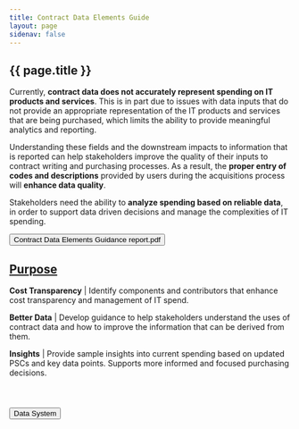 ```yaml
---
title: Contract Data Elements Guide
layout: page
sidenav: false
---
```


<section class="grid-container border-bottom border-gray-30 padding-left-0 padding-right-1">
<h1 class="margin-top-0">{{ page.title }}</h1>

<!-- <h2>Overview</h2> -->

<div class="margin-bottom-2">

<div class="blue-bold">
  <p>
  Currently, <b>contract data does not accurately represent spending on IT products and services</b>. This is in part due to issues with data inputs that do not provide an appropriate representation of the IT products and services that are being purchased, which limits the ability to provide meaningful analytics and reporting.
  </p>
  <p>
  Understanding these fields and the downstream impacts to information that is reported can help stakeholders improve the quality of their inputs to contract writing and purchasing processes. As a result, the <b>proper entry of codes and descriptions</b> provided by users during the acquisitions process will <b>enhance data quality</b>.
  </p>
  <p>
  Stakeholders need the ability to <b>analyze spending based on reliable data</b>, in order to support data driven decisions and manage the complexities of IT spending.
  </p>
  <p>
  <a href ="../assets/files/Contract-Data-Elements-Guidance_TBM_Final.pdf" attributes-list download ="Contract Data Elements Guidance TBM Final" > <input id="pdfDownload" type="submit" attributes-list download ="optional-value" value="Contract Data Elements Guidance report.pdf" /> </a> 
  </p>
</div>

<h2>
<u>Purpose</u>
</h2>
<p>
<b>Cost Transparency</b> | Identify components and contributors that enhance cost transparency and management of IT spend.
</p>
<p>
<b>Better Data</b> | Develop guidance to help stakeholders understand the uses of contract data and how to improve the information that can be derived from them.
</p>
<p>
<b>Insights</b> | Provide sample insights into current spending based on updated PSCs and key data points. Supports more informed and focused purchasing decisions.
</p>
</div>  
</section>

<section class="grid-container padding-left-0 padding-right-1">
<div class="usa-accordion">
<br>
      <!-- Use the accurate heading level to maintain the document outline -->
      <h3 class="usa-accordion__heading">
        <button class="usa-accordion__button" aria-expanded="false" aria-controls="b-a1">
          Data System
        </button>
      </h3>
      <div id="b-a1" class="usa-accordion__content" hidden="">
      <div class="grid-row">
            <!-- <div class="tablet:grid-col-8 padding-right-2"> -->
            <a href = "https://www.fpds.gov/downloads/Version_1.4_specs/FPDSNG_DataDictionary_V1.4.pdf">
              <h3>
                  Federal Procurement Data Ststem (FPDS)
              </h3>
            </a>
            <p>
            FPDS is the primary source and system of record for
            contract data. FPDS is populated with information
            directly from agency contract writing system. The
            government uses the reported FPDS data to measure
            and assess the impact of federal procurement.
            </p>
            <p>
            FPDS contains more than 150 data elements. This guide 
            focuses on the data elements that have the most impact
            on downstream analysis of IT obligations. The elements
            in the below sections are those that are most frequently
            used by the analytical tools shown in the dashboard analytics section
            </p>


      <!-- </div> -->
      </div>
      </div>

      <!-- Use the accurate heading level to maintain the document outline -->
      <h3 class="usa-accordion__heading">
        <button class="usa-accordion__button" aria-expanded="false" aria-controls="b-a2">
          Data Elements - Cost/PoP
        </button>
      </h3>
      <div id="b-a2" class="usa-accordion__content" hidden="">
      <p>
        This section of the guide provides a list of common fields that are related to cost or period of performance (PoP) during the acquisitions process. It provides specific terms of the contract and how best to complete the fields to enable more detailed analytics, such as benchmarking.
      </p>
      <div class="grid-row">
          <table class="styled-table">
              <thead>
                  <tr>
                      <th>Cost/PoP Related</th>
                      <th>Guidance on Completing</th>
                  </tr>
              </thead>
              <tbody>
                  <tr>
                      <td>Period of Performance (PoP) Dates</td>
                      <td>Ensure accurate date is entered and broken out into line items for specific
deliverables to measure and track performance; see example below. 
                          <ul>
                            <li> 
                                <b>Period of Performance Start Date = Effective Date </b>, for entire
                                contract, not per modification.
                            </li> 
                            <li> 
                                <b>Completion Date = Current Completion Date based on the schedule
in the contract</b>, including extended options that have been exercised.
                            </li> 
                            <li> 
                                <b>Est. Ultimate Completion Date = Ultimate Completion Date</b> for the
entire contract, to include all options of other modifications.
                            </li> 
                          </ul>
                      </td>
                  </tr>
                  
                  <tr>
                      <td>Referenced IDV</td>
                      <td>
                        <b>Do not omit</b> if contract is a <b>derivative</b>.
                      </td>
                  </tr>

                  <tr>
                      <td>Total Obligated Amount</td>
                      <td>System generated total that identifies the amount of the contract that has
been <b>ordered or received, but which has not been disbursed</b>.
                          <ul>
                            <li> 
                              Sum of all amounts entered in “Action Obligation” field for particular PIID and Agency. Ensure accurate amounts are entered.
                            </li> 
                          </ul>
                      </td>
                  </tr>



                  <tr>
                      <td>Unit Price and Quantity</td>
                      <td>Choose a quantity and unit of measure to describe each deliverable that
corresponds to <b>how you will measure and track performance</b>.
                          <ul>
                            <li> 
                              Consider how supplies will be packaged and shipped
                            </li> 
                            <li> 
                              Consider how often services will be accepted and paid for
                            </li> 
                            <li> 
                                <b>Unit</b> - A precisely specified quantity that allows the magnitudes of other
quantities of the same kind to be stated (Ex - an apple)
                            </li> 
                            <li> 
                                <b>Unit of Measure</b> - Any division of quantity accepted as a standard of
measurement or exchange
                              <ul>
                                  <li>
                                  Suggested format for Unit of Measure: [Count of Quantity]:[Each/Lot/Hour/Unit/Package]
                                  </li> 
                                  <li> 
                                      Example: 100 units of network switches
                                  </li> 
                              </ul>
                            </li> 
                            <li> 
                                <b>Unit Price</b>  - The cost or price of an item of supply based on the unit of
issue (Ex - each switch costs $2,000); avoid using $1 for unit price.
                              <ul>
                                  <li>
                                  Suggested format for Unit Price: [$Awarded price per unit]:
                                  </li> 
                              </ul>
                            </li> 
                          </ul>
                      </td>
                  </tr>

              </tbody>
          </table>
      </div>
      </div>
      <!-- Use the accurate heading level to maintain the document outline -->
      <h3 class="usa-accordion__heading">
        <button class="usa-accordion__button" aria-expanded="false" aria-controls="b-a3">
          Data Elements - Entity/Contract Type
        </button>
      </h3>
      <div id="b-a3" class="usa-accordion__content" hidden="">
      <div class="grid-row">
      <p>
      This section of the guide provides a list of common fields that describe the type of contract. This includes any type of special designations like small business or socio-economic. It also provides insight into localities and other vendor information and guidance on how best to complete these fields. This data is used to analyze agency small and socio-economic business utilization performance.
      </p>
          <table class="styled-table">
              <thead>
                  <tr>
                      <th>Entity/Contract Type </th>
                      <th>Guidance on Completing</th>
                  </tr>
              </thead>
              <tbody>
                  <tr>
                      <td>Place of Manufacture</td>
                      <td>
                        Identifies if products are <b>manufactured inside/outside the US</b>.
Used to determine adherence to “Buy American Act (See FAR 25.1).
                      </td>
                  </tr>
                  <tr>
                      <td>Principal Place of Performance</td>
                      <td>
                          <p>For Services, the <b>predominant place of performance</b> at the time of
                          award or <b>where subscription/software licenses are used</b>.</p>
                          <p>For Goods/Supplies, use manufacture site or location item was taken
                          from inventory.</p>
                      </td>
                  </tr>
                  <tr>
                      <td>Small Business Designations</td>
                      <td>
                        Don’t forget “<b>CO Size Determination</b>” even if not a small business (select “Other than Small”)
                      </td>
                  </tr>
                  <tr>
                      <td>Socio-economic Designations</td>
                      <td>
                          Flags vendors by <b>special interest groups and type of small business.
                          Select all applicable</b> small business fields.
                      </td>
                  </tr>
                  <tr>
                      <td>State of Incorporation</td>
                      <td>
                        Identify the state the business is <b>registered</b> in.
                      </td>
                  </tr>
                  <tr>
                      <td>Vendor Information</td>
                      <td>Ensure <b>consistent input of Vendor Name</b> for proper analytics; can
reference Unique Entity Identifier (UEI #), but for large businesses, there can still be multiple options.
                          <ul>
                            <li> 
                              Vendor is the entity from which the product or service is being purchased.
                            </li> 
                            <li> 
                              <b>Differentiated from Original Equipment Manufacturer (OEM)</b>
                              who performs the primary activities to manufacture the goods or
                              derives at least 40% of its revenues from the services provided.
                            </li> 
                          </ul>
                      </td>
                  </tr>

              </tbody>
          </table>
      </div>
      </div>
      <!-- Use the accurate heading level to maintain the document outline -->
      <h3 class="usa-accordion__heading">
        <button class="usa-accordion__button" aria-expanded="false" aria-controls="b-a4">
          Data Elements - Technology Categorization
        </button>
      </h3>
      <div id="b-a4" class="usa-accordion__content" hidden="">
      <div class="grid-row">
      <p>
      This section of the guide provides a list of key Technology Categorization fields that require very specific and important information. They identify the types of technology being purchased and how. Completing these data fields accurately and thoroughly will improve data quality and enable enhanced analytics, which will aid in informed decision making. The table below lists fields and information on how best to complete them.
      </p>
          <table class="styled-table">
              <thead>
                  <tr>
                      <th>Technology Categorization</th>
                      <th>Guidance on Completing</th>
                  </tr>
              </thead>
              <tbody>
                  <tr>
                      <td>Principal NAICS Code</td>
                      <td>
                        NAICS Codes <b>designate the major sectors of the economies</b> of Mexico,
                        Canada and the US for a given business entity.
                        It is used for <b>statistical analysis</b> and to determine <b>eligibility for specific
                        government contracts and certify businesses by industry type</b>. 

                        <ul>
                            <li>Select code used in the solicitation.</li>
                            <li>Identify primary business activity.</li>
                            <li>The <a href = "https://navigator.gsa.gov/app/#/home">IT Solutions</a> Navigator provides guidance to customers on selecting
                              the best solutions from GSA’s IT offerings; suggests solutions based on
                              PSC, NAICS and key words and will provide mappings between PSCs
                              and NAICS codes.</li>
                        </ul>
                      </td>
                  </tr>

                  <tr>
                      <td>Product Service Code(PSC)</td>
                      <td><b>Select most accurate PSC</b> to reflect the scope of contract. Resources to help with proper selection: 
                          <ul>
                            <li> 
                              <a href = "https://psctool.us/mappings">PSC Selection Tool</a>
                            </li> 
                            <li> 
                              <a href = "https://dau.csod.com/phnx/driver.aspx?routename=Learning/Curriculum/CurriculumPlayer&TargetUser=980420&curriculumLoId=9bf476bc-e1fe-4de9-8328-8c28c7c1dbe0&isCompletionRedirect=true&loStatus=32&regnum=1">PSC Training</a>
                            </li> 
                            <li> 
                              <a href = "https://www.federalregister.gov/documents/2017/01/13/2016-31495/federal-acquisition-regulation-uniform-use-of-line-items">FAR Rule</a>
                            </li> 
                          </ul>
                      </td>
                  </tr>
                  <tr>
                      <td>Description of Requirement</td>
                      <td>
                          Description of Requirement field should be <b>detailed and
                          consist of keywords that describe what is being purchased</b>.
                          Used for various filtering, sorting, and categorization of spend.
                          <br><br>
                          Add details describing the following:
                          <ul>
                            <li><b>Who</b> - Clearly identify the party providing services/products, including OEMs, vendors, and resellers.</li>
                            <li><b>What</b> - Clearly identify what is to be delivered or service
                            performed; use sublines to differentiate components and list each
                             deliverable product or service separately (i.e. - hardware vs. software vs. service).</li>
                            <li>For modifications, add the details of <b>what is being adjusted/appended to original description</b>.</li>
                          </ul>
                      </td>
                  </tr>
              </tbody>
          </table>
          <div>
          <h3>Suggested Format for Input Field:</h3>
          <p><b><a style="color:#F4BB2F;">MFG/OEM</a> : <a style="color:#84B161;">Vendor/Reseller</a> : <a style="color:#0C44A5 ;">Product Name/SKU/Part #</a> : <a style="color:#805C96;">Unit of Measure</a> : <a style="color:#D73209;">Description</a></b></p>
          </div>
          <div>
              <h3>Service Examples:</h3>
              <ol type = "1">
                <li><a style="color:#F4BB2F;">ServiceNow</a>: <a style="color:#84B161;">CarahSoft</a>: <a style="color:#0C44A5 ;">Implementation</a>: <a style="color:#805C96;">Hour</a>: <a style="color:#D73209;">Contracting for a block of 500 hours for the phase I implementation of ServiceNow.</a></li>
                <li>N/A: HP Enterprise Services: Hosting: Rack: Data center service associated with hosting and operation of the open payments program system. </li>
                <li>N/A: Iron Bow Technologies: Help Desk Support Services: Hour: IT and Telecom - End User: Help Desk Tier 1-2, Workspace, Print, Productivity Tool.</li>
              </ol>
              <h3>Product Examples:</h3>
              <ol type = "1">
                <li><a style="color:#F4BB2F;">Microsoft</a>: <a style="color:#84B161;">Dell Marketing L.P.</a>: <a style="color:#0C44A5 ;">O365 License</a>: <a style="color:#805C96;">Per User</a>: <a style="color:#D73209;">Enterprise agreement for 92,000 user subscriptions of Microsoft Office 365, Windows 10 Enterprise </a></li>
                <li>ServiceNow: CarahSoft: IT Service Management License: Per User: ServiceNow service desk 1000 user licenses.</li>
                <li>Cisco: Thundercat Technology, LLC: Switches and routers #LG-54401: Each: Cisco infrastructure switches and routers.</li>
              </ol>
          </div>
      </div>
      </div>

      <!-- Use the accurate heading level to maintain the document outline -->
      <h3 class="usa-accordion__heading">
        <button class="usa-accordion__button" aria-expanded="false" aria-controls="b-a5">
          Dashboard Analytics
        </button>
      </h3>
      <div id="b-a5" class="usa-accordion__content" hidden="">
      <div class="grid-row">
            <div class=" padding-right-2">
              <a href = "https://d2d.gsa.gov/report/government-wide-category-management-contract-management-and-operational-reporting-tools">
              <h3>
                  Category Management Dashboards (Data 2 Decisions - D2D)
              </h3>
            </a>
            <p>
                Category Management Dashboards use Tableau on the
                D2D platform to create rich visualizations. The data is
                sourced from the Federal Acquisition Service (FAS)
                Procurement Tables, based primarily from the FPDS
                data source, but also enriched with contract and
                categorization data.
                These dashboards are available to all stakeholders.
                They provide a multitude of perspectives and filtering
                capabilities that empower stakeholders to perform
                traditional and advanced analytics, ranging from agency
                specific to government-wide.
            </p>
            <!-- <div class="tablet:grid-col-8 padding-right-2"> -->

                <h3>
                    Small Business & Common/Defense-Centric Spend
                </h3>
              <p>
                The
                <a href = "https://d2d.gsa.gov/report/small-business-dashboard"> 
                Small Business Dashboard
                </a> provides small business
                designations as well as
                vendor-attribute designations based
                on the vendor information and
                socio-economic flags.
              </p>
                <h3>
                    Agency Profile Report (APR) 2.0
                </h3>
              <p>
                By using 
                <a href = "https://login.max.gov/cas/login?service=https%3A//d2d.gsa.gov/cas%3Fdestination%3Dnode/9585&securityLevel=securePlus2&renew=true"> 
                Agency Profile Report (2.0)
                </a>, agencies are able to: <br>
                <ul>
                  <li> 
                    View spend by Vendor, Contract Type, or Cost Category.
                  </li> 
                  <li> 
                    Compare Total Obligations YoY and Spend Under Management.
                  </li> 
                  <li> 
                     Understand the overall quality of the data for compliance and accuracy.
                  </li> 
                </ul>
              </p>
              <p>
               It provides an overall summary of acquisitions by Department and enables peer to peer or Government-wide comparisons.
              </p>

            </div>

            <!-- <div class="padding-x-2 radius-lg border-05 border-primary-lighter">
                <img class="" src="{{site.baseurl}}/assets/images/screenshot/smal-business-common-centric-spend.png" alt="General Services Administration seal">
             </div> -->


      </div>
      </div>
</div>
<br>
</section>


